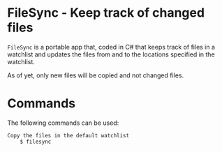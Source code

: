 FileSync - Keep track of changed files
======================================

`FileSync` is a portable app that, coded in C# that keeps track of 
files in a watchlist and updates the files from and to the locations
specified in the watchlist.

As of yet, only new files will be copied and not changed files.

Commands
========

The following commands can be used:
	
	Copy the files in the default watchlist
		$ filesync